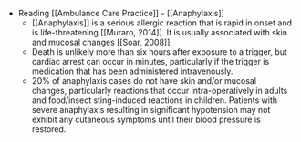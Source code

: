 - Reading [[Ambulance Care Practice]] - [[Anaphylaxis]]
	- [[Anaphylaxis]] is a serious allergic reaction that is rapid in onset and is life-threatening [[Muraro, 2014]]. It is usually associated with skin and mucosal changes [[Soar, 2008]].
	- Death is unlikely more than six hours after exposure to a trigger, but cardiac arrest can occur in minutes, particularly if the trigger is medication that has been administered intravenously.
	- 20% of anaphylaxis cases do not have skin and/or mucosal changes, particularly reactions that occur intra-operatively in adults and food/insect sting-induced reactions in children. Patients with severe anaphylaxis resulting in significant hypotension may not exhibit any cutaneous symptoms until their blood pressure is restored.